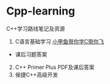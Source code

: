# Cpp-learning
C++学习路线笔记及资源
1. C语言基础学习 [小甲鱼带你学C带你飞](https://www.bilibili.com/video/BV17s411N78s/?spm_id_from=333.337.search-card.all.click&vd_source=25cfb81d952e6f96fcc47d02e16b46fd)
 - 课后习题答案
2. C++ Primer Plus PDF及课后答案
3. 侯捷C++高级开发 
